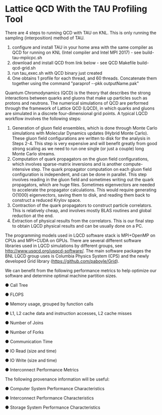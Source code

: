 # Lattice QCD With the TAU Profiling Tool

There are 4 steps to running QCD with TAU on KNL.  This is only running the sampling (interposition) method of TAU.
1) configure and install TAU in your home area with the same compiler as QCD for running on KNL (Intel compiler and Intel MPI 2017) - see build-tau-mpiicpc.sh
2) download and install QCD from link below - see QCD Makefile build-qcd-grid.sh
3) run tau_exec.sh with QCD binary just created
4) One obtains 1 profile for each thread, and 60 threads.  Concatenate them together using the command "paraprof --pkk outputName.pak" 

Quantum Chromodynamics (QCD) is the theory that describes the strong interactions between quarks and gluons that make up particles such as protons and neutrons. The numerical simulations of QCD are performed through the framework of Lattice QCD (LQCD), in which quarks and gluons are simulated in a discrete four-dimensional grid points. A typical LQCD workflow involves the following steps:
1.	Generation of gluon field ensembles, which is done through Monte Carlo simulations with Molecular Dynamics updates (Hybrid Monte Carlo). These gluon field configurations are written to disk for the analysis in Steps 2-4. This step is very expensive and will benefit greatly from good strong scaling as we need to run one single (or just a couple) long Monte Carlo streams. 
2.	Computation of quark propagators on the gluon field configurations, which involves sparse-matrix inversions and is another compute-intensive step. The quark propagator computation on each gluon field configuration is independent, and can be done in parallel. This step involves reading in the gluon field and sometimes writing out the quark propagators, which are huge files. Sometimes eigenvectors are needed to accelerate the propagator calculations. This would require generating O(1000) eigenvectors, saving them to disk, and reading them back to construct a reduced Krylov space. 
3.	Contraction of the quark propagators to construct particle correlators. This is relatively cheap, and involves mostly BLAS routines and global reduction at the end. 
4.	Extraction of physical results from the correlators. This is our final step to obtain LQCD physical results and can be usually done on a PC. 

The programming models used in LQCD software stack is MPI+OpenMP on CPUs and MPI+CUDA on GPUs. There are several different software libraries used in LQCD simulations by different groups, see http://www.usqcd.org/usqcd-software/. The main software packages the BNL LQCD group uses is Columbia Physics System (CPS) and the newly developed Grid library (https://github.com/paboyle/Grid).   

We can benefit from the following performance metrics to help optimize our software and determine optimal machine partition sizes. 

●	Call Tree

●	FLOPS 

●	Memory usage, grouped by function calls

●	L1, L2 cache data and instruction accesses, L2 cache misses

●	Number of Joins

●	Number of Forks

●	Communication Time

●	IO Read (size and time)

●	IO Write (size and time)

●	Interconnect Performance Metrics


The following provenance information will be useful:

●	Computer System Performance Characteristics

●	Interconnect Performance Characteristics 

●	Storage System Performance Characteristics



